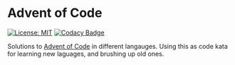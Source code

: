 # Advent of Code
[![License: MIT](https://img.shields.io/badge/License-MIT-yellow.svg)](https://opensource.org/licenses/MIT)
[![Codacy Badge](https://app.codacy.com/project/badge/Grade/6ea6d00f41c84862bd81744fb18a73b2)](https://app.codacy.com/gh/tu-vu/aoc/dashboard?utm_source=gh&utm_medium=referral&utm_content=&utm_campaign=Badge_grade)

Solutions to [Advent of Code](https://adventofcode.com/) in different langauges. Using this as code kata for learning new laguages, and brushing up old ones.
